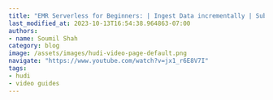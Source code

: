 ```yaml
---
title: "EMR Serverless for Beginners: | Ingest Data incrementally | Submit Spark Job with EMR-CLI |Data lake"
last_modified_at: 2023-10-13T16:54:38.964863-07:00
authors:
- name: Soumil Shah
category: blog
image: /assets/images/hudi-video-page-default.png
navigate: "https://www.youtube.com/watch?v=jx1_r6E8V7I"
tags:
- hudi
- video guides
---
```

